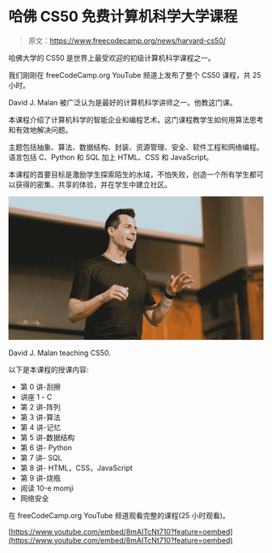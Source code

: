 # 哈佛 CS50 免费计算机科学大学课程

> 原文：<https://www.freecodecamp.org/news/harvard-cs50/>

哈佛大学的 CS50 是世界上最受欢迎的初级计算机科学课程之一。

我们刚刚在 freeCodeCamp.org YouTube 频道上发布了整个 CS50 课程，共 25 小时。

David J. Malan 被广泛认为是最好的计算机科学讲师之一。他教这门课。

本课程介绍了计算机科学的智能企业和编程艺术。这门课程教学生如何用算法思考和有效地解决问题。

主题包括抽象、算法、数据结构、封装、资源管理、安全、软件工程和网络编程。语言包括 C、Python 和 SQL 加上 HTML、CSS 和 JavaScript。

本课程的首要目标是激励学生探索陌生的水域，不怕失败，创造一个所有学生都可以获得的密集、共享的体验，并在学生中建立社区。

![image-122](img/571821460947cab7ad8e94c52f8c36c9.png)

David J. Malan teaching CS50.

以下是本课程的授课内容:

*   第 0 讲-刮擦
*   讲座 1 - C
*   第 2 讲-阵列
*   第 3 讲-算法
*   第 4 讲-记忆
*   第 5 讲-数据结构
*   第 6 讲- Python
*   第 7 讲- SQL
*   第 8 讲- HTML，CSS，JavaScript
*   第 9 讲-烧瓶
*   阅读 10-e momji
*   网络安全

在 freeCodeCamp.org YouTube 频道观看完整的课程(25 小时观看)。

[https://www.youtube.com/embed/8mAITcNt710?feature=oembed](https://www.youtube.com/embed/8mAITcNt710?feature=oembed)